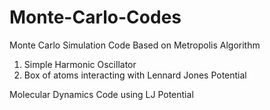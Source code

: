 # Monte-Carlo-Codes
Monte Carlo Simulation Code 
Based on Metropolis Algorithm
1. Simple Harmonic Oscillator
2. Box of atoms interacting with Lennard Jones Potential

Molecular Dynamics Code using LJ Potential
